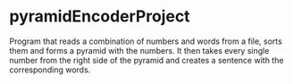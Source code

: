 # pyramidEncoderProject
Program that reads a combination of numbers and words from a file, sorts them and forms a pyramid with the numbers. It then takes every single number from the right side of the pyramid and creates a sentence with the corresponding words.
